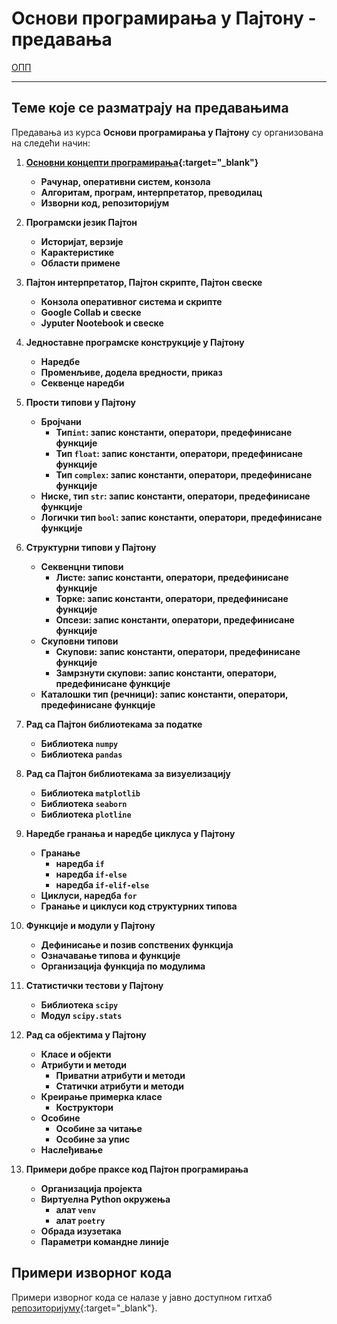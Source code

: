 # Основи програмирања у Пajтону - предавања

[ОПП](../README.md)

---

## Теме које се разматрају на предавањима

Предавања из курса **Основи програмирања у Пajтону** су организована на следећи начин:

1. **[Основни концепти програмирања](prezentacije/01-01-racunari-progamiranje-osnovni-pojmovi.pdf){:target="_blank"}**
   - **Рачунар, оперативни систем, конзола**
   - **Aлгоритам, програм, интерпретатор, преводилац**
   - **Изворни код, репозиторијум**

2. **Програмски језик Пајтон**
   - **Историјат, верзије**
   - **Карактеристике**
   - **Области примене**

3. **Пајтон интерпретатор, Пајтон скрипте, Пајтон свеске**
   - **Конзола оперативног система и скрипте**
   - **Google Collab и свеске**
   - **Jyputer Nootebook и свеске**

4. **Једноставне програмске конструкције у Пајтону**
   - **Наредбе**
   - **Променљиве, додела вредности, приказ**
   - **Секвенце наредби**

5. **Прости типови у Пајтону**
   - **Бројчани**
     - **Тип``int``: запис константи, оператори, предефинисане функције**
     - **Тип ``float``: запис константи, оператори, предефинисане функције**
     - **Тип ``complex``: запис константи, оператори, предефинисане функције**
   - **Ниске, тип ``str``: запис константи, оператори, предефинисане функције**
   - **Логички тип ``bool``: запис константи, оператори, предефинисане функције**

6. **Структурни типови у Пајтону**
   - **Секвенцни типови**
     - **Листе: запис константи, оператори, предефинисане функције**
     - **Торке: запис константи, оператори, предефинисане функције**
     - **Опсези: запис константи, оператори, предефинисане функције**
   - **Скуповни типови**
     - **Скупови: запис константи, оператори, предефинисане функције**
     - **Замрзнути скупови: запис константи, оператори, предефинисане функције**
   - **Каталошки тип (речници): запис константи, оператори, предефинисане функције**

7. **Рад са Пајтон библиотекама за податке**
   - **Библиотека ``numpy``**
   - **Библиотека ``pandas``**

8. **Рад са Пајтон библиотекама за визyелизацију**
   - **Библиотека ``matplotlib``**
   - **Библиотека ``seaborn``**
   - **Библиотека ``plotline``**

9. **Наредбе гранања и наредбе циклуса у Пајтону**
    - **Гранање**
      - **наредба ``if``**  
      - **наредба ``if-else``**  
      - **наредба ``if-elif-else``**
    - **Циклуси, наредба ``for``**
    - **Гранање и циклуси код структурних типова**

10. **Функције и модули у Пајтону**
    - **Дефинисање и позив сопствених функција**
    - **Означавање типова и функције**
    - **Организација функција по модулима**

11. **Статистички тестови у Пајтону**
    - **Библиотека ``scipy``**
    - **Модул ``scipy.stats``**

12. **Рад са објектима у Пајтону**
    - **Класе и објекти**
    - **Атрибути и методи**
      - **Приватни атрибути и методи**
      - **Статички атрибути и методи**
    - **Креирање примерка класе**
      - **Коструктори**
    - **Особине**
      - **Особине за читање**
      - **Особине за упис**  
    - **Наслеђивање**

13. **Примери добре праксе код Пајтон програмирања**
    - **Организација пројекта**
    - **Виртуелна Python окружења**
      - **алат ``venv``** 
      - **алат ``poetry``**
    - **Обрада изузетака**
    - **Параметри командне линије**

## Примери изворног кода

Примери изворног кода се налазе у јавно доступном гитхаб [репозиторијуму](https://github.com/biof-python/primeri-predavanja.git){:target="_blank"}.
